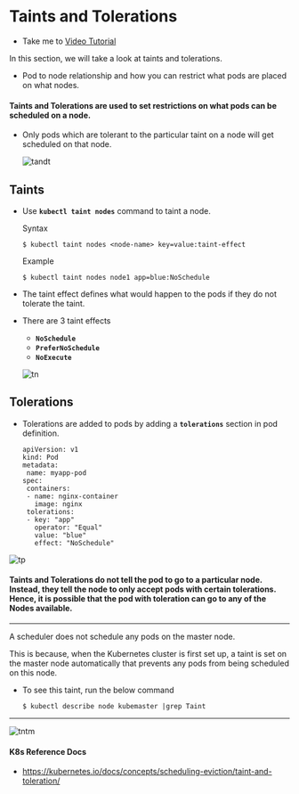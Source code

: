 # Taints and Tolerations

- Take me to [Video Tutorial](https://kodekloud.com/topic/taints-and-tolerations-2/)

In this section, we will take a look at taints and tolerations.

- Pod to node relationship and how you can restrict what pods are placed on what nodes.

#### Taints and Tolerations are used to set restrictions on what pods can be scheduled on a node.

- Only pods which are tolerant to the particular taint on a node will get scheduled on that node.
  
  ![tandt](../../images/tandt.PNG)

## Taints

- Use **`kubectl taint nodes`** command to taint a node.
  
  Syntax
  
  ```
  $ kubectl taint nodes <node-name> key=value:taint-effect
  ```
  
  Example
  
  ```
  $ kubectl taint nodes node1 app=blue:NoSchedule
  ```
- The taint effect defines what would happen to the pods if they do not tolerate the taint.
- There are 3 taint effects
  
  - **`NoSchedule`**
  - **`PreferNoSchedule`**
  - **`NoExecute`**
  
  ![tn](../../images/tn.PNG)

## Tolerations

- Tolerations are added to pods by adding a **`tolerations`** section in pod definition.
  ```
  apiVersion: v1
  kind: Pod
  metadata:
   name: myapp-pod
  spec:
   containers:
   - name: nginx-container
     image: nginx
   tolerations:
   - key: "app"
     operator: "Equal"
     value: "blue"
     effect: "NoSchedule"
  ```

![tp](../../images/tp.PNG)

#### Taints and Tolerations do not tell the pod to go to a particular node. Instead, they tell the node to only accept pods with certain tolerations. Hence, it is possible that the pod with toleration can go to any of the Nodes available.

---

A scheduler does not schedule any pods on the master node.

This is because, when the Kubernetes cluster is first set up, a taint is set on the master node automatically that prevents any pods from being scheduled on this node.

- To see this taint, run the below command
  ```
  $ kubectl describe node kubemaster |grep Taint
  ```

---

![tntm](../../images/tntm.PNG)

#### K8s Reference Docs

- https://kubernetes.io/docs/concepts/scheduling-eviction/taint-and-toleration/

